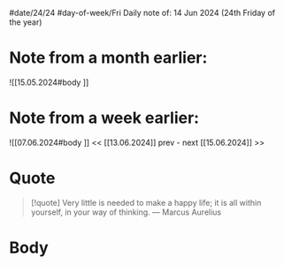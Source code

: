 
#date/24/24
#day-of-week/Fri
Daily note of: 14 Jun 2024 (24th Friday of the year)

# Note from a month earlier:
![[15.05.2024#body ]]

# Note from a week earlier:
![[07.06.2024#body ]]
 << [[13.06.2024]] prev - next [[15.06.2024]] >>
# Quote

> [!quote] Very little is needed to make a happy life; it is all within yourself, in your way of thinking.
> — Marcus Aurelius
# Body

